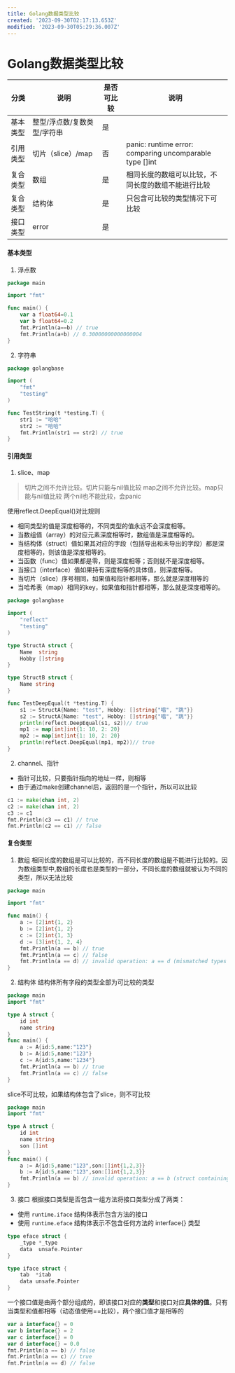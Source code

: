 ```yaml
---
title: Golang数据类型比较
created: '2023-09-30T02:17:13.653Z'
modified: '2023-09-30T05:29:36.007Z'
---
```


# Golang数据类型比较

| 分类 | 说明 |	是否可比较 | 说明 |
| --- | --- | --- | --- |
| 基本类型 | 整型/浮点数/复数类型/字符串 | 是 | |	
| 引用类型 | 切片（slice）/map | 否	| panic: runtime error: comparing uncomparable type []int |
| 复合类型 | 数组 |	是 | 相同长度的数组可以比较，不同长度的数组不能进行比较
| 复合类型 | 结构体 | 是 | 只包含可比较的类型情况下可比较 |
| 接口类型 | error |	是 | |

#### 基本类型
1. 浮点数
```go
package main 

import "fmt" 

func main() {     
    var a float64=0.1     
    var b float64=0.2     
    fmt.Println(a==b) // true
    fmt.Println(a+b) // 0.30000000000000004  
}

```
2. 字符串
```go
package golangbase

import (
	"fmt"
	"testing"
)

func TestString(t *testing.T) {
	str1 := "哈哈"
	str2 := "哈哈"
	fmt.Println(str1 == str2) // true
}

```
#### 引用类型
1. slice、map
> 切片之间不允许比较。切片只能与nil值比较
> map之间不允许比较。map只能与nil值比较
> 两个nil也不能比较，会panic

使用reflect.DeepEqual()对比规则
- 相同类型的值是深度相等的，不同类型的值永远不会深度相等。
- 当数组值（array）的对应元素深度相等时，数组值是深度相等的。
- 当结构体（struct）值如果其对应的字段（包括导出和未导出的字段）都是深度相等的，则该值是深度相等的。
- 当函数（func）值如果都是零，则是深度相等；否则就不是深度相等。
- 当接口（interface）值如果持有深度相等的具体值，则深度相等。
- 当切片（slice）序号相同，如果值和指针都相等，那么就是深度相等的
- 当哈希表（map）相同的key，如果值和指针都相等，那么就是深度相等的。

```go
package golangbase

import (
	"reflect"
	"testing"
)

type StructA struct {
	Name  string
	Hobby []string
}

type StructB struct {
	Name string
}

func TestDeepEqual(t *testing.T) {
	s1 := StructA{Name: "test", Hobby: []string{"唱", "跳"}}
	s2 := StructA{Name: "test", Hobby: []string{"唱", "跳"}}
	println(reflect.DeepEqual(s1, s2))// true
	mp1 := map[int]int{1: 10, 2: 20}
	mp2 := map[int]int{1: 10, 2: 20}
	println(reflect.DeepEqual(mp1, mp2))// true
}

```
2. channel、指针
- 指针可比较，只要指针指向的地址一样，则相等
- 由于通过make创建channel后，返回的是一个指针，所以可以比较

```go
c1 := make(chan int, 2) 
c2 := make(chan int, 2) 
c3 := c1 
fmt.Println(c3 == c1) // true 
fmt.Println(c2 == c1) // false 
```

#### 复合类型
1. 数组
相同长度的数组是可以比较的，而不同长度的数组是不能进行比较的。因为数组类型中,数组的长度也是类型的一部分，不同长度的数组就被认为不同的类型，所以无法比较
```go
package main

import "fmt"

func main() {
    a := [2]int{1, 2}
    b := [2]int{1, 2}
    c := [2]int{1, 3}
    d := [3]int{1, 2, 4}
    fmt.Println(a == b) // true
    fmt.Println(a == c) // false
    fmt.Println(a == d) // invalid operation: a == d (mismatched types [2]int and [3]int)
}

```
2. 结构体
结构体所有字段的类型全部为可比较的类型
```go
package main
import "fmt"

type A struct {
    id int
    name string
}
func main() {
    a := A{id:5,name:"123"}
    b := A{id:5,name:"123"}
    c := A{id:5,name:"1234"}
    fmt.Println(a == b) // true
    fmt.Println(a == c) // false
}

```
slice不可比较，如果结构体包含了slice，则不可比较
```go
package main
import "fmt"

type A struct {
    id int
    name string
    son []int
}
func main() {
    a := A{id:5,name:"123",son:[]int{1,2,3}}
    b := A{id:5,name:"123",son:[]int{1,2,3}}
    fmt.Println(a == b) // invalid operation: a == b (struct containing []int cannot be compared)
}

```
3. 接口
根据接口类型是否包含一组方法将接口类型分成了两类：
- 使用 `runtime.iface` 结构体表示包含方法的接口
- 使用 `runtime.eface` 结构体表示不包含任何方法的 interface{} 类型
```go
type eface struct {
    _type *_type
    data  unsafe.Pointer
}

type iface struct {
    tab  *itab
    data unsafe.Pointer
}

```
一个接口值是由两个部分组成的，即该接口对应的**类型**和接口对应**具体的值**。只有当类型和值都相等（动态值使用==比较），两个接口值才是相等的

```go
var a interface{} = 0
var b interface{} = 2
var c interface{} = 0
var d interface{} = 0.0
fmt.Println(a == b) // false
fmt.Println(a == c) // true
fmt.Println(a == d) // false

```

